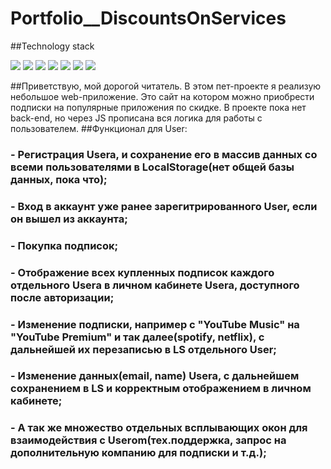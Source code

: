 # Portfolio__DiscountsOnServices
##Technology stack

<img src="https://img.shields.io/badge/gulp-fae28d?style=for-the-badge&logo=gulp&logoColor=ЦВЕТ ЛОГОТИПА"/> <img src="https://img.shields.io/badge/HTML5-0e0915?style=for-the-badge&logo=HTML5&logoColor=ЦВЕТ ЛОГОТИПА"/> <img src="https://img.shields.io/badge/CSS3-192240?style=for-the-badge&logo=CSS3&logoColor=ЦВЕТ ЛОГОТИПА"/> <img src="https://img.shields.io/badge/SCSS-545a8c?style=for-the-badge&logo=Sass&logoColor=ЦВЕТ ЛОГОТИПА"/> <img src="https://img.shields.io/badge/JavaScript-005067?style=for-the-badge&logo=JavaScript&logoColor=ЦВЕТ ЛОГОТИПА"/> <img src="https://img.shields.io/badge/BEM-d386a7?style=for-the-badge&logo=BEM&logoColor=ЦВЕТ ЛОГОТИПА"/> <img src="https://img.shields.io/badge/Git-545a8c?style=for-the-badge&logo=Git&logoColor=ЦВЕТ ЛОГОТИПА"/>

##Приветствую, мой дорогой читатель. В этом пет-проекте я реализую небольшое web-приложение. Это сайт на котором можно приобрести подписки на популярные приложения по скидке. В проекте пока нет back-end, но через JS прописана вся логика для работы с пользователем. 
##Функционал для User:
### - Регистрация Usera, и сохранение его в массив данных со всеми пользователями в LocalStorage(нет общей базы данных, пока что);
### - Вход в аккаунт уже ранее зарегитрированного User, если он вышел из аккаунта;
### - Покупка подписок;
### - Отображение всех купленных подписок каждого отдельного Userа в личном кабинете Usera, доступного после авторизации;
### - Изменение подписки, например с "YouTube Music" на "YouTube Premium" и так далее(spotify, netflix), с дальнейшей их перезаписью в LS отдельного User;
### - Изменение данных(email, name) Usera, с дальнейшем сохранением в LS и корректным отображением в личном кабинете;
### - А так же множество отдельных всплывающих окон для взаимодействия с Userоm(тех.поддержка, запрос на дополнительную компанию для подписки и т.д.);



